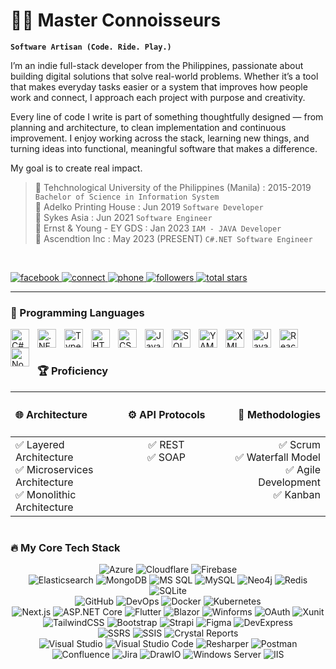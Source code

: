 # 🏄‍♂️ Master Connoisseurs

**`Software Artisan (Code. Ride. Play.)`**

I’m an indie full-stack developer from the Philippines, passionate about building digital solutions that solve real-world problems. Whether it’s a tool that makes everyday tasks easier or a system that improves how people work and connect, I approach each project with purpose and creativity.

Every line of code I write is part of something thoughtfully designed — from planning and architecture, to clean implementation and continuous improvement. I enjoy working across the stack, learning new things, and turning ideas into functional, meaningful software that makes a difference.

My goal is to create real impact.

> 🏫 Tehchnological University of the Philippines (Manila) : 2015-2019 `Bachelor of Science in Information System`<br />
> 📁 Adelko Printing House : Jun 2019 `Software Developer`<br />
> 📁 Sykes Asia : Jun 2021 `Software Engineer`<br />
> 📁 Ernst & Young - EY GDS : Jan 2023 `IAM - JAVA Developer`<br />
> 📁 Ascendtion Inc : May 2023 (PRESENT) `C#.NET Software Engineer`<br />
<br />

<p align="left">
  <a href="https://www.facebook.com/">
    <img alt="facebook" title="Connect with me on Facebook" src="https://img.shields.io/badge/Facebook-%231877F2.svg?style=for-the-badge&logo=Facebook&logoColor=white"/>
  </a>
  <a href="mailto:dennis.jayvee.patricio.03@gmail.com">
    <img alt="connect" title="Connect with me via Email" src="https://img.shields.io/badge/CONNECT-EA4335.svg?style=for-the-badge&logo=Gmail&logoColor=white"/>
  </a>
  <a href="tel:+639123456789">
    <img alt="phone" title="Call me" src="https://img.shields.io/badge/Phone-%2300C853.svg?style=for-the-badge&logo=phone&logoColor=white"/>
  </a>
  <a href="https://github.com/MasterConnoisseurs?tab=followers">
    <img alt="followers" title="Follow me on Github" src="https://custom-icon-badges.demolab.com/github/followers/MasterConnoisseurs?color=236ad3&labelColor=1155ba&style=for-the-badge&logo=person-add&label=Follow&logoColor=white"/>
  </a>
  <a href="https://github.com/MasterConnoisseurs?tab=repositories&sort=stargazers">
    <img alt="total stars" title="Total stars on GitHub" src="https://custom-icon-badges.demolab.com/github/stars/MasterConnoisseurs?color=55960c&style=for-the-badge&labelColor=488207&logo=star"/>
  </a>
</p>

---

### 🧰 Programming Languages

<img align="left" alt="C#" width="30px" style="padding-right:10px;" src="https://cdn.jsdelivr.net/gh/devicons/devicon/icons/csharp/csharp-original.svg"/>
<img align="left" alt=".NET" width="30px" style="padding-right:10px;" src="https://cdn.jsdelivr.net/gh/devicons/devicon/icons/dotnetcore/dotnetcore-original.svg"/>
<img align="left" alt="TypeScript" width="30px" style="padding-right:10px;" src="https://cdn.jsdelivr.net/gh/devicons/devicon/icons/typescript/typescript-plain.svg" />
<img align="left" alt="HTML5" width="30px" style="padding-right:10px;" src="https://cdn.jsdelivr.net/gh/devicons/devicon/icons/html5/html5-plain.svg" />
<img align="left" alt="CSS3" width="30px" style="padding-right:10px;" src="https://cdn.jsdelivr.net/gh/devicons/devicon/icons/css3/css3-plain.svg" />
<img align="left" alt="JavaScript" width="30px" style="padding-right:10px;" src="https://cdn.jsdelivr.net/gh/devicons/devicon/icons/javascript/javascript-plain.svg" />
<img align="left" alt="SQL Server" width="30px" style="padding-right:10px;" src="https://cdn.jsdelivr.net/gh/devicons/devicon/icons/microsoftsqlserver/microsoftsqlserver-plain.svg" />
<img align="left" alt="YAML" width="30px" style="padding-right:10px;" src="https://cdn.jsdelivr.net/gh/devicons/devicon/icons/yaml/yaml-original.svg" />
<img align="left" alt="XML" width="30px" style="padding-right:10px;" src="https://cdn.jsdelivr.net/gh/devicons/devicon/icons/xml/xml-plain.svg" />
<img align="left" alt="Java" width="30px" style="padding-right:10px;" src="https://cdn.jsdelivr.net/gh/devicons/devicon/icons/java/java-plain.svg" />
<img align="left" alt="React" width="30px" style="padding-right:10px;" src="https://cdn.jsdelivr.net/gh/devicons/devicon/icons/react/react-original.svg" />
<img align="left" alt="Node.js" width="30px" style="padding-right:10px;" src="https://cdn.jsdelivr.net/gh/devicons/devicon/icons/nodejs/nodejs-plain.svg" />
<br />

#

### 🏆 Proficiency

<table style="width:100%;">
  <thead>
    <tr>
      <th style="width:33%; vertical-align:top; text-align:left;">
        <h4>🌐 Architecture</h4>
      </th>
      <th style="width:33%; vertical-align:top; text-align:center;">
        <h4>⚙️ API Protocols</h4>
      </th>
      <th style="width:34%; vertical-align:top; text-align:right;">
        <h4>🚀 Methodologies</h4>
      </th>
    </tr>
  </thead>
  <tbody>
    <tr>
      <td style="width:33%; vertical-align:top; text-align:left;">
        ✅ Layered Architecture<br>
        ✅ Microservices Architecture<br>
        ✅ Monolithic Architecture
      </td>
      <td style="width:33%; vertical-align:top; text-align:center;">
        ✅ REST<br>
        ✅ SOAP
      </td>
      <td style="width:34%; vertical-align:top; text-align:right;">
        ✅ Scrum<br>
        ✅ Waterfall Model<br>
        ✅ Agile Development<br>
        ✅ Kanban
      </td>
    </tr>
  </tbody>
</table>

#

### 🔥 My Core Tech Stack

<p align="center">
  <img src="https://img.shields.io/badge/Azure-0078D4?style=for-the-badge&logo=microsoft-azure&logoColor=white" alt="Azure" />
  <img src="https://img.shields.io/badge/Cloudflare-F38020?style=for-the-badge&logo=cloudflare&logoColor=white" alt="Cloudflare" />
  <img src="https://img.shields.io/badge/Firebase-FFCA28?style=for-the-badge&logo=firebase&logoColor=black" alt="Firebase" />
  <br />
  <img src="https://img.shields.io/badge/Elasticsearch-007BFF?style=for-the-badge&logo=elasticsearch&logoColor=white" alt="Elasticsearch" />
  <img src="https://img.shields.io/badge/MongoDB-%234EA94B.svg?style=for-the-badge&logo=mongodb&logoColor=white" alt="MongoDB" />
  <img src="https://img.shields.io/badge/Microsoft%20SQL%20Server-CC2927?style=for-the-badge&logo=microsoftsqlserver&logoColor=white" alt="MS SQL" />
  <img src="https://img.shields.io/badge/mysql-4479A1.svg?style=for-the-badge&logo=mysql&logoColor=white" alt="MySQL" />
  <img src="https://img.shields.io/badge/Neo4j-008CC1?style=for-the-badge&logo=neo4j&logoColor=white" alt="Neo4j" />
  <img src="https://img.shields.io/badge/redis-%23DD0031.svg?style=for-the-badge&logo=redis&logoColor=white" alt="Redis" />
  <img src="https://img.shields.io/badge/sqlite-%2307405e.svg?style=for-the-badge&logo=sqlite&logoColor=white" alt="SQLite" />
  <br />
  <img src="https://img.shields.io/badge/github-%23121011.svg?style=for-the-badge&logo=github&logoColor=white" alt="GitHub" />
  <img src="https://img.shields.io/badge/Azure%20DevOps-0078D4?style=for-the-badge&logo=azuredevops&logoColor=white" alt="DevOps" />
  <img src="https://img.shields.io/badge/docker-%230DB7ED.svg?style=for-the-badge&logo=docker&logoColor=white" alt="Docker" />
  <img src="https://img.shields.io/badge/kubernetes-%23326CE5.svg?style=for-the-badge&logo=kubernetes&logoColor=white" alt="Kubernetes" />
  <br />
  <img src="https://img.shields.io/badge/Next.js-000000?style=for-the-badge&logo=nextdotjs&logoColor=white" alt="Next.js" />
  <img src="https://img.shields.io/badge/ASP.NET%20Core-512BD4?style=for-the-badge&logo=dotnet&logoColor=white" alt="ASP.NET Core" />
  <img src="https://img.shields.io/badge/Flutter-02569B?style=for-the-badge&logo=flutter&logoColor=white" alt="Flutter" />
  <img src="https://img.shields.io/badge/Blazor-512BD4?style=for-the-badge&logo=blazor&logoColor=white" alt="Blazor" />
  <img src="https://img.shields.io/badge/Winforms-512BD4?style=for-the-badge&logo=dot-net&logoColor=white" alt="Winforms" />
  <img src="https://img.shields.io/badge/OAuth-FB5434?style=for-the-badge&logo=oauth&logoColor=white" alt="OAuth" />
  <img src="https://img.shields.io/badge/XUnit-811C70?style=for-the-badge&logo=dotnet&logoColor=white" alt="Xunit" />
  <br />
  <img src="https://img.shields.io/badge/Tailwind_CSS-38B2AC?style=for-the-badge&logo=tailwind-css&logoColor=white" alt="TailwindCSS" />
  <img src="https://img.shields.io/badge/Bootstrap-7952B3?style=for-the-badge&logo=bootstrap&logoColor=white" alt="Bootstrap" />
  <img src="https://img.shields.io/badge/Strapi-4945FF?style=for-the-badge&logo=strapi&logoColor=white" alt="Strapi" />
  <img src="https://img.shields.io/badge/Figma-F24E1E?style=for-the-badge&logo=figma&logoColor=white" alt="Figma" />
  <img src="https://img.shields.io/badge/DevExpress-FF6B00?style=for-the-badge&logo=devexpress&logoColor=white" alt="DevExpress" />
  <br />
  <img src="https://img.shields.io/badge/SSRS-F29D38?style=for-the-badge&logo=microsoftsqlserver&logoColor=white" alt="SSRS" />
  <img src="https://img.shields.io/badge/SSIS-2173B9?style=for-the-badge&logo=microsoftsqlserver&logoColor=white" alt="SSIS" />
  <img src="https://img.shields.io/badge/Crystal%20Reports-00629B?style=for-the-badge&logo=sap&logoColor=white" alt="Crystal Reports" />
  <br />
  <img src="https://img.shields.io/badge/Visual%20Studio-5C2D91?style=for-the-badge&logo=visualstudio&logoColor=white" alt="Visual Studio" />
  <img src="https://img.shields.io/badge/Visual%20Studio%20Code-007ACC?style=for-the-badge&logo=visualstudiocode&logoColor=white" alt="Visual Studio Code" />
  <img src="https://img.shields.io/badge/Resharper-8C499D?style=for-the-badge&logo=jetbrains&logoColor=white" alt="Resharper" />
  <img src="https://img.shields.io/badge/Postman-FF6C37?style=for-the-badge&logo=postman&logoColor=white" alt="Postman" />
  <br />
  <img src="https://img.shields.io/badge/Confluence-172B4D?style=for-the-badge&logo=confluence&logoColor=white" alt="Confluence" />
  <img src="https://img.shields.io/badge/Jira-0052CC?style=for-the-badge&logo=jira&logoColor=white" alt="Jira" />
  <img src="https://img.shields.io/badge/Draw.io-2196F3?style=for-the-badge&logo=diagrams-net&logoColor=white" alt="DrawIO" />
  <img src="https://img.shields.io/badge/Windows%20Server-0078D4?style=for-the-badge&logo=windows&logoColor=white" alt="Windows Server" />
  <img src="https://img.shields.io/badge/IIS-2173B9?style=for-the-badge&logo=iis&logoColor=white" alt="IIS" />
</p>
<br />

